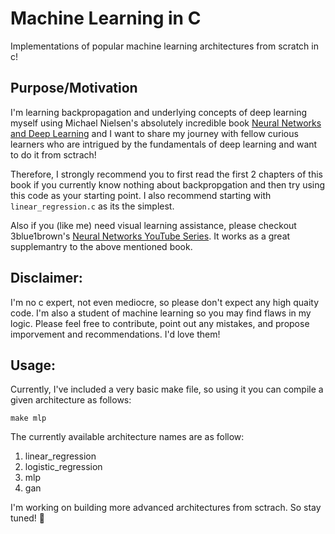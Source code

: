 # Machine Learning in C
Implementations of popular machine learning architectures from scratch in c!

## Purpose/Motivation
I'm learning backpropagation and underlying concepts of deep learning myself using Michael Nielsen's absolutely incredible book [Neural Networks and Deep Learning](http://neuralnetworksanddeeplearning.com/) and I want to share my journey with fellow curious learners who are intrigued by the fundamentals of deep learning and want to do it from sctrach!

Therefore, I strongly recommend you to first read the first 2 chapters of this book if you currently know nothing about backpropgation and then try using this code as your starting point. I also recommend starting with `linear_regression.c` as its the simplest.

Also if you (like me) need visual learning assistance, please checkout 3blue1brown's [Neural Networks YouTube Series](https://www.youtube.com/playlist?list=PLZHQObOWTQDNU6R1_67000Dx_ZCJB-3pi). It works as a great supplemantry to the above mentioned book.


## Disclaimer:
I'm no c expert, not even mediocre, so please don't expect any high quaity code. I'm also a student of machine learning so you may find flaws in my logic. Please feel free to contribute, point out any mistakes, and propose imporvement and recommendations. I'd love them!

## Usage:
Currently, I've included a very basic make file, so using it you can compile a given architecture as follows:
```
make mlp
```
The currently available architecture names are as follow:
1. linear_regression
2. logistic_regression
3. mlp
4. gan


I'm working on building more advanced architectures from sctrach. So stay tuned! 👀
